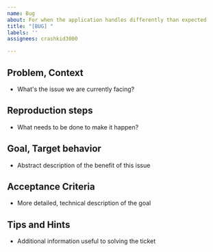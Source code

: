 ```yaml
---
name: Bug
about: For when the application handles differently than expected
title: "[BUG] "
labels: ''
assignees: crashkid3000

---
```


## Problem, Context
* What's the issue we are currently facing?

## Reproduction steps
* What needs to be done to make it happen?

## Goal, Target behavior
* Abstract description of the benefit of this issue

## Acceptance Criteria
* More detailed, technical description of the goal

## Tips and Hints
* Additional information useful to solving the ticket
